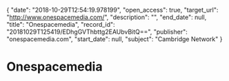 {
  "date": "2018-10-29T12:54:19.978199", 
  "open_access": true, 
  "target_url": "http://www.onespacemedia.com/", 
  "description": "", 
  "end_date": null, 
  "title": "Onespacemedia", 
  "record_id": "20181029T125419/EDhgGVThbttg2EAUbvBitQ==", 
  "publisher": "onespacemedia.com", 
  "start_date": null, 
  "subject": "Cambridge Network"
}

# Onespacemedia

